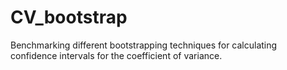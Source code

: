 # CV_bootstrap
Benchmarking different bootstrapping techniques for calculating confidence intervals for the coefficient of variance.
